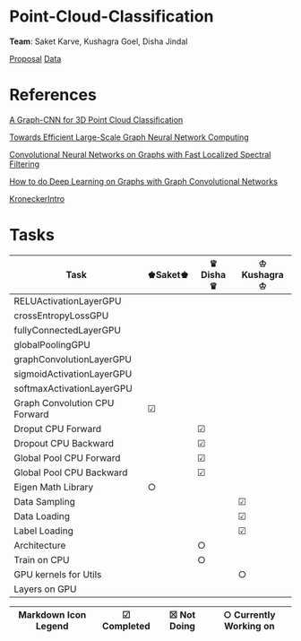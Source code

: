 # Point-Cloud-Classification
**Team**: Saket Karve, Kushagra Goel, Disha Jindal

[Proposal](https://github.com/DishaJindal/Point-Cloud-Classification/blob/master/Proposal.pdf)
[Data](https://drive.google.com/file/d/1c2gZ2URDaMdimGsyt1sK17F6H6byQCMq/view?usp=sharing)
# References

[A Graph-CNN for 3D Point Cloud Classification](https://arxiv.org/pdf/1812.01711.pdf)

[Towards Efficient Large-Scale Graph Neural Network Computing](https://arxiv.org/pdf/1810.08403.pdf)

[Convolutional Neural Networks on Graphs with Fast Localized Spectral Filtering](https://arxiv.org/pdf/1606.09375.pdf)

[How to do Deep Learning on Graphs with Graph Convolutional Networks](https://towardsdatascience.com/how-to-do-deep-learning-on-graphs-with-graph-convolutional-networks-7d2250723780)

[KroneckerIntro](http://www.mathcs.emory.edu/~nagy/courses/fall10/515/KroneckerIntro.pdf)

# Tasks

| Task                | &#x265a;Saket&#x265a;  | 	&#x265b; Disha 	&#x265b; | &#x2654; Kushagra &#x2654;            |
| ---                 | ---    | ---        | ---                  |
|  RELUActivationLayerGPU    |   |       |              |  
|  crossEntropyLossGPU   |   |       |              |
|  fullyConnectedLayerGPU   |   |       |              |
|  globalPoolingGPU   |   |       |              |
|  graphConvolutionLayerGPU   |   |       |              |
|  sigmoidActivationLayerGPU   |   |       |              |
|  softmaxActivationLayerGPU   |   |       |              |
| Graph Convolution CPU Forward    | &#x2611;   |  |            |
| Droput CPU Forward    | | &#x2611;     |           |
| Dropout CPU Backward    |  | &#x2611;        |            |
| Global Pool CPU Forward    |   | &#x2611;       |            |
| Global Pool CPU Backward    |  | &#x2611;        |             |
| Eigen Math Library    | &#x25CB;  |    |           |
| Data Sampling    | |   | &#x2611;              |
| Data Loading    | |   | &#x2611;              |
| Label Loading    |  |    |  &#x2611;              |
| Architecture     |  |  &#x25CB;  |                |
| Train on CPU     |  |  &#x25CB;  |               |
| GPU kernels for Utils   |   |                | &#x25CB; |
| Layers on GPU   |    |                |    |



|Markdown Icon Legend                 | &#x2611; Completed    | &#x2612; Not Doing      |&#x25CB; Currently Working on            |  
| ---                 | ---    | ---        | ---                  |


